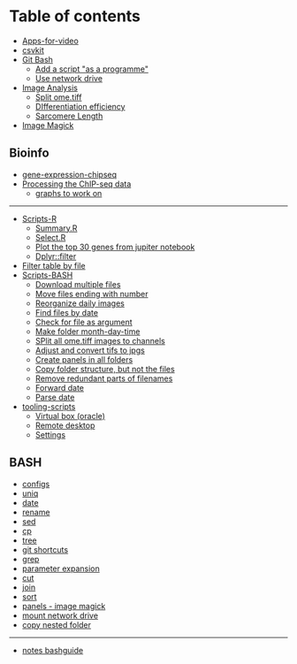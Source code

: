 # Table of contents

* [Apps-for-video](README.md)
* [csvkit](<README (6).md>)
* [Git Bash](<README (5).md>)
  * [Add a script "as a programme"](git-bash/add-a-script-as-a-programme.md)
  * [Use network drive](git-bash/use-network-drive.md)
* [Image Analysis](<README (4).md>)
  * [Split ome.tiff](image-analysis/split-ome.tiff.md)
  * [DIfferentiation efficiency](image-analysis/differentiation-efficiency.md)
  * [Sarcomere Length](image-analysis/sarcomere-length.md)
* [Image Magick](<README (3).md>)

## Bioinfo

* [gene-expression-chipseq](bioinfo/gene-expression-chipseq.md)
* [Processing the ChIP-seq data](bioinfo/processing-the-chip-seq-data/README.md)
  * [graphs to work on](bioinfo/processing-the-chip-seq-data/graphs-to-work-on.md)

***

* [Scripts-R](scripts-r/README.md)
  * [Summary.R](scripts-r/summary.r.md)
  * [Select.R](scripts-r/select-cols.md)
  * [Plot the top 30 genes from jupiter notebook](scripts-r/plot-the-top-30-genes-from-jupiter-notebook.md)
  * [Dplyr::filter](scripts-r/dplyr-filter.md)
* [Filter table by file](filter-table-by-file.md)
* [Scripts-BASH](<README (2).md>)
  * [Download multiple files](scripts-bash/download-multiple-files.md)
  * [Move files ending with number](scripts-bash/move-files-ending-with-number.md)
  * [Reorganize daily images](scripts-bash/reorganize-cellcult-images.md)
  * [Find files by date](scripts-bash/find-files-by-date.md)
  * [Check for file as argument](scripts/check-for-file-as-argument.md)
  * [Make folder month-day-time](scripts/make-folder-month-day-time.md)
  * [SPlit all ome.tiff images to channels](scripts/split-all-ome.tiff-images-to-channels.md)
  * [Adjust and convert tifs to jpgs](scripts/adjust-and-convert-tifs-to-jpgs.md)
  * [Create panels in all folders](scripts/create-panels-in-all-folders.md)
  * [Copy folder structure, but not the files](scripts/copy-folder-structure-but-not-the-files.md)
  * [Remove redundant parts of filenames](scripts-bash/remove-redundant-parts-of-filenames.md)
  * [Forward date](scripts-bash/forward-date.md)
  * [Parse date](scripts-bash/parse-date.md)
* [tooling-scripts](tooling-scripts/README.md)
  * [Virtual box (oracle)](tooling-scripts/virtual-box-oracle.md)
  * [Remote desktop](tooling-scripts/remote-desktop.md)
  * [Settings](tooling-scripts/settings.md)

## BASH

* [configs](bash/configs.md)
* [uniq](bash/uniq.md)
* [date](bash/date.md)
* [rename](bash/rename.md)
* [sed](bash/sed.md)
* [cp](bash/cp.md)
* [tree](bash/tree.md)
* [git shortcuts](<README (1).md>)
* [grep](bash/grep.md)
* [parameter expansion](bash/parameter-expansion.md)
* [cut](bash/cut.md)
* [join](bash/join.md)
* [sort](bash/sort.md)
* [panels - image magick](bash/panels-image-magick.md)
* [mount network drive](bash/mount-network-drive.md)
* [copy nested folder](bash/copy-nested-folder.md)

***

* [notes bashguide](notes-bashguide.md)
